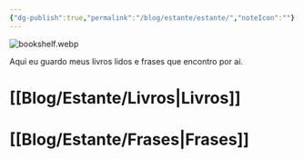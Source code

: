 ```yaml
---
{"dg-publish":true,"permalink":"/blog/estante/estante/","noteIcon":""}
---
```


![bookshelf.webp](/img/user/bookshelf.webp)
	
Aqui eu guardo meus livros lidos e frases que encontro por ai.

# [[Blog/Estante/Livros\|Livros]]

# [[Blog/Estante/Frases\|Frases]]